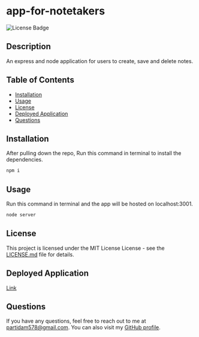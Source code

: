 # app-for-notetakers

![License Badge](https://img.shields.io/badge/license-MIT%20License-brightgreen)

## Description

An express and node application for users to create, save and delete notes.

## Table of Contents

- [Installation](#installation)
- [Usage](#usage)
- [License](#license)
- [Deployed Application](#deployedapplication)
- [Questions](#questions)

## Installation

After pulling down the repo, Run this command in terminal to install the dependencies.
```bash
npm i
```

## Usage

Run this command in terminal and the app will be hosted on localhost:3001.
```bash
node server
```

## License

This project is licensed under the MIT License License - see the [LICENSE.md](LICENSE.md) file for details.

## Deployed Application

[Link](https://da-note-app-9b43d3e47234.herokuapp.com/)

## Questions

If you have any questions, feel free to reach out to me at partidam578@gmail.com. You can also visit my [GitHub profile](https://github.com/mariop578).
